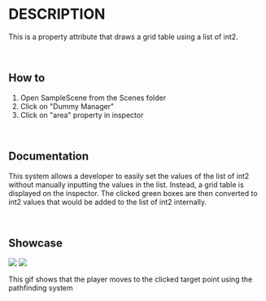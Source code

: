 # DESCRIPTION


This is a property attribute that draws a grid table using a list of int2.


<br />


## How to
1) Open SampleScene from the Scenes folder
2) Click on "Dummy Manager"
3) Click on "area" property in inspector

<br />

## Documentation


This system allows a developer to easily set the values of the list of int2 without manually inputting the values in the list. Instead, a grid table is displayed on the inspector. The clicked green boxes are then converted to int2 values that would be added to the list of int2 internally.

<br />

## Showcase


![](https://github.com/klazapp/UNITY-GridAreaAttribute/blob/main/Assets/Art/GridAreaNormal.png) ![](https://github.com/klazapp/UNITY-GridAreaAttribute/blob/main/Assets/Art/GridAreaAttribute.png)

This gif shows that the player moves to the clicked target point using the pathfinding system

<br />
